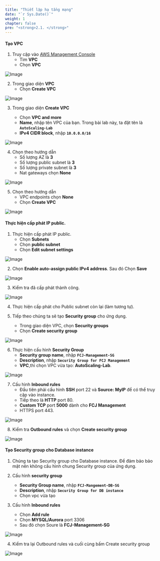 ```yaml
---
title: "Thiết lập hạ tầng mạng"
date: "`r Sys.Date()`"
weight: 1
chapter: false
pre: "<strong>2.1. </strong>"
---
```


#### Tạo VPC
1. Truy cập vào [AWS Management Console](https://aws.amazon.com/premiumsupport/knowledge-center/sign-in-console/)
   - Tìm **VPC**
   - Chọn **VPC**

![Image](/images/2-preparation/2.1-network/2.1.1.png?featherlight=false&width=90pc)

2. Trong giao diện **VPC**
   - Chọn **Create VPC**

![Image](/images/2-preparation/2.1-network/2.1.2.png?featherlight=false&width=90pc)

3. Trong giao diện **Create VPC**

   - Chọn **VPC and more**
   - **Name**, nhập tên VPC của bạn. Trong bài lab này, ta đặt tên là **``AutoScaling-Lab``**
   - **IPv4 CIDR block**, nhập **``10.0.0.0/16``**

![Image](/images/2-preparation/2.1-network/2.1.3.png?featherlight=false&width=90pc)

4. Chọn theo hướng dẫn
   - Số lượng AZ là **3**
   - Số lượng public subnet là **3**
   - Số lượng private subnet là **3**
   - Nat gateways chọn **None**

![Image](/images/2-preparation/2.1-network/2.1.4.png?featherlight=false&width=90pc)

5. Chọn theo hướng dẫn
   - VPC endpoints chọn **None**
   - Chọn **Create VPC**

![Image](/images/2-preparation/2.1-network/2.1.5.png?featherlight=false&width=90pc)

#### Thực hiện cấp phát IP public.

1. Thực hiện cấp phát IP public.
   - Chọn **Subnets**
   - Chọn **public subnet** 
   - Chọn **Edit subnet settings**

![Image](/images/2-preparation/2.1-network/2.1.6.png?featherlight=false&width=90pc)

2. Chọn **Enable auto-assign public IPv4 address**. Sau đó Chọn **Save**

![Image](/images/2-preparation/2.1-network/2.1.7.png?featherlight=false&width=90pc)

3. Kiểm tra đã cấp phát thành công.

![Image](/images/2-preparation/2.1-network/2.1.8.png?featherlight=false&width=90pc)

4. Thực hiện cấp phát cho Public subnet còn lại (làm tương tự).
    
5. Tiếp theo chúng ta sẽ tạo **Security group** cho ứng dụng.
    - Trong giao diện VPC, chọn **Security groups**
    - Chọn **Create security group**

![Image](/images/2-preparation/2.1-network/2.1.9.png?featherlight=false&width=90pc)

6. Thực hiện cấu hình **Security Group**
    - **Security group name**, nhập **`FCJ-Management-SG`**
    - **Description**, nhập **`Security Group for FCJ Management`**
    - **VPC**,thì chọn VPC vừa tạo: **AutoScaling-Lab**.

![Image](/images/2-preparation/2.1-network/2.1.10.png?featherlight=false&width=90pc)

7. Cấu hình **Inbound rules**
    - Đầu tiên phải cấu hình **SSH** port 22 và **Source: MyIP** để có thể truy cập vào instance.
    - Tiếp theo là **HTTP** port 80.
    - **Custom TCP** port **5000** dành cho **FCJ Management**
    - HTTPS port 443.

![Image](/images/2-preparation/2.1-network/2.1.11.png?featherlight=false&width=90pc)

8. Kiểm tra **Outbound rules** và chọn **Create security group**

![Image](/images/2-preparation/2.1-network/2.1.12.png?featherlight=false&width=90pc)

#### Tạo Security group cho Database instance

1. Chúng ta tạo Security group cho Database instance. Để đảm bảo bảo mật nên không cấu hình chung Security group của ứng dụng.
   
2. Cấu hình **security group**
   - **Security Group name**, nhập **`FCJ-Mangement-DB-SG`**
   - **Description**, nhập **`Security Group for DB instance`**
   - Chọn vpc vừa tạo


3. Cấu hình **Inbound rules**

   - Chọn **Add rule**
   - Chọn **MYSQL/Aurora** port 3306
   - Sau đó chọn Soure là **FCJ-Management-SG** 

![Image](/images/2-preparation/2.1-network/2.1.13.png?featherlight=false&width=90pc)

4. Kiểm tra lại Outbound rules và cuối cùng bấm Create security group

![Image](/images/2-preparation/2.1-network/2.1.14.png?featherlight=false&width=90pc)